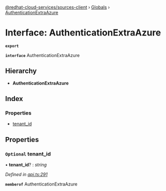 [@redhat-cloud-services/sources-client](../README.md) › [Globals](../globals.md) › [AuthenticationExtraAzure](authenticationextraazure.md)

# Interface: AuthenticationExtraAzure

**`export`** 

**`interface`** AuthenticationExtraAzure

## Hierarchy

* **AuthenticationExtraAzure**

## Index

### Properties

* [tenant_id](authenticationextraazure.md#optional-tenant_id)

## Properties

### `Optional` tenant_id

• **tenant_id**? : *string*

*Defined in [api.ts:291](https://github.com/RedHatInsights/javascript-clients.gi/blob/master/packages/sources/api.ts#L291)*

**`memberof`** AuthenticationExtraAzure
